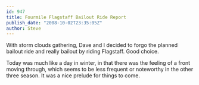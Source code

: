 ```yaml
---
id: 947
title: Fourmile Flagstaff Bailout Ride Report
publish_date: "2008-10-02T23:35:05Z"
author: Steve
---
```

With storm clouds gathering, Dave and I decided to forgo the planned bailout ride and really bailout by riding Flagstaff. Good choice.

Today was much like a day in winter, in that there was the feeling of a front moving through, which seems to be less frequent or noteworthy in the other three season. It was a nice prelude for things to come.
